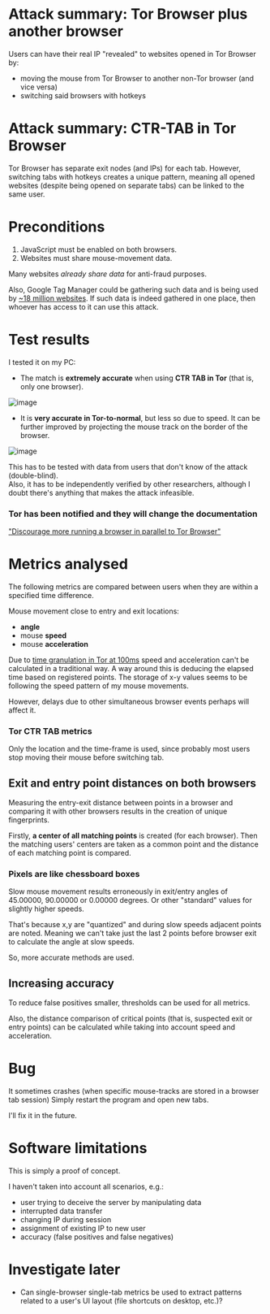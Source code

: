 # Attack summary: Tor Browser plus another browser
Users can have their real IP "revealed" to websites opened in Tor Browser by:

- moving the mouse from Tor Browser to another non-Tor browser (and vice versa)
- switching said browsers with hotkeys 

# Attack summary: CTR-TAB in Tor Browser
Tor Browser has separate exit nodes (and IPs) for each tab. 
However, switching tabs with hotkeys creates a unique pattern,
meaning all opened websites (despite being opened on separate tabs) 
can be linked to the same user.

# Preconditions
1. JavaScript must be enabled on both browsers.
2. Websites must share mouse-movement data.

Many websites *already share data* for anti-fraud purposes.

Also, Google Tag Manager could be gathering such data 
and is being used by [~18 million websites](https://trends.builtwith.com/websitelist/Google-Tag-Manager).
If such data is indeed gathered in one place,
then whoever has access to it can use this attack.



# Test results
I tested it on my PC:
 - The match is **extremely accurate** when using **CTR TAB in Tor** 
(that is, only one browser).

![image](https://user-images.githubusercontent.com/10809024/147253839-c1d2413f-2e31-4b3b-bd1b-fe2a75824812.png)


 - It is **very accurate in Tor-to-normal**, but less so 
due to speed. It can be further improved by projecting 
the mouse track on the border of the browser.

![image](https://user-images.githubusercontent.com/10809024/147254027-6cbc6f85-d82b-4ed8-9834-6c5912920dfd.png)


This has to be tested with data from users 
that don't know of the attack (double-blind).   
Also, it has to be independently verified by other researchers,
although I doubt there's anything that makes the attack infeasible. 

### Tor has been notified and they will change the documentation
["Discourage more running a browser in parallel to Tor Browser"](https://gitlab.torproject.org/tpo/web/support/-/issues/280)


# Metrics analysed
The following metrics are compared between users 
when they are within a specified time difference. 

Mouse movement close to entry and exit locations: 

- **angle**
- mouse **speed**
- mouse **acceleration**

Due to [time granulation in Tor at 100ms](https://gitlab.torproject.org/legacy/trac/-/issues/1517) 
speed and acceleration can't be calculated in a traditional way.
A way around this is deducing the elapsed time based on 
registered points. The storage of x-y values seems to be following 
the speed pattern of my mouse movements. 

However, delays due to other simultaneous 
browser events perhaps will affect it.

### Tor CTR TAB metrics
Only the location and the time-frame is used, 
since probably most users stop moving their mouse 
before switching tab.

## Exit and entry point distances on both browsers

Measuring the entry-exit distance between points in a browser 
and comparing it with other browsers results in the creation of
unique fingerprints. 

Firstly, **a center of all matching points** is created 
(for each browser). Then the matching users' centers 
are taken as a common point 
and the distance of each matching point is compared.


### Pixels are like chessboard boxes

Slow mouse movement results erroneously in exit/entry angles 
of 45.00000, 90.00000 or 0.00000 degrees. 
Or other "standard" values for slightly higher speeds.

That's because x,y are "quantized" and during 
slow speeds adjacent points are noted. 
Meaning we can't take just the last 2 points 
before browser exit to calculate the angle at 
slow speeds.

So, more accurate methods are used. 

## Increasing accuracy
To reduce false positives smaller, 
thresholds can be used for all metrics. 

Also, the distance comparison of critical points 
(that is, suspected exit or entry points) can be calculated 
while taking into account speed and acceleration.

# Bug
It sometimes crashes 
(when specific mouse-tracks are stored in a browser tab session)
Simply restart the program and open new tabs.

I'll fix it in the future.

# Software limitations 

This is simply a proof of concept.   

I haven't taken into account all scenarios, e.g.: 
- user trying to deceive the server by manipulating data
- interrupted data transfer
- changing IP during session
- assignment of existing IP to new user
- accuracy (false positives and false negatives)


# Investigate later
- Can single-browser single-tab metrics be used to extract patterns 
related to a user's UI layout (file shortcuts on desktop, etc.)?
